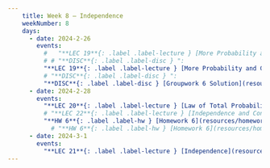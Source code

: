 ```yaml
---
    title: Week 8 – Independence
    weekNumber: 8
    days:
      - date: 2024-2-26
        events:
          #   "**LEC 19**{: .label .label-lecture } [More Probability and Combinatorics Examples](resources/lecture/lec19.pdf)  :Poker: Problems [4](https://www.loom.com/share/1ad02fdad0a34e0a8dcbaf086557cdaf), [5](https://www.loom.com/share/a8eb9fe6f0f245549d1444387311606c), [6](https://www.loom.com/share/a022ffba0f3049d09c3cad1dba67c134)"
          # # "**DISC**{: .label .label-disc } ":
          "**LEC 19**{: .label .label-lecture } [More Probability and Combinatorics Examples](resources/lecture/lec19.pdf)  :Poker: Problems [4](https://www.loom.com/share/1ad02fdad0a34e0a8dcbaf086557cdaf), [5](https://www.loom.com/share/a8eb9fe6f0f245549d1444387311606c), [6](https://www.loom.com/share/a022ffba0f3049d09c3cad1dba67c134)":
          # "**DISC**{: .label .label-disc } ":
          "**DISC**{: .label .label-disc } [Groupwork 6 Solution](resources/groupwork/groupwork6_solution.pdf)":
      - date: 2024-2-28
        events:
          "**LEC 20**{: .label .label-lecture } [Law of Total Probability and Bayes' Theorem](resources/lecture/lec20.pdf) ":
          # "**LEC 22**{: .label .label-lecture } [Independence and Conditional Independence](resources/lecture/lec22.pdf) ":
          "**HW 6**{: .label .label-hw } [Homework 6](resources/homework/hw6/homework6.pdf) [🍃](https://www.overleaf.com/read/xsqfgtvkbqjr#8692bd)" :
            # "**HW 6**{: .label .label-hw } [Homework 6](resources/homework/hw6/homework6.pdf) [🍃](https://www.overleaf.com/read/jdwzqttznxmt)":
      - date: 2024-3-1
        events:
          "**LEC 21**{: .label .label-lecture } [Independence](resources/lecture/lec21.pdf) ":
---
```

